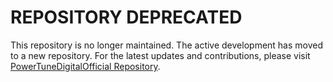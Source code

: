 
# REPOSITORY DEPRECATED

This repository is no longer maintained. The active development has moved to a new repository. 
For the latest updates and contributions, please visit [PowerTuneDigitalOfficial Repository](https://github.com/PowerTuneDigital/PowerTuneDigitalOfficial).
